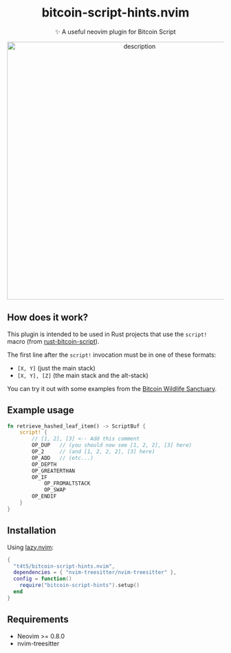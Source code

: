 <h1 align="center">
bitcoin-script-hints.nvim
</h1>

<p align="center">
✨ A useful neovim plugin for Bitcoin Script
</p>

<p align="center">
<img src="https://github.com/user-attachments/assets/d97f21dd-2e50-4dba-b854-952969a3ad4d" width="600" alt="description">
</p>

## How does it work?
This plugin is intended to be used in Rust projects that use the `script!` macro (from [rust-bitcoin-script](https://github.com/Bitcoin-Wildlife-Sanctuary/rust-bitcoin-script)).

The first line after the `script!` invocation must be in one of these formats:
- `[X, Y]` (just the main stack)
- `[X, Y], [Z]` (the main stack and the alt-stack)

You can try it out with some examples from the [Bitcoin Wildlife Sanctuary](https://github.com/Bitcoin-Wildlife-Sanctuary).

## Example usage

```rust
fn retrieve_hashed_leaf_item() -> ScriptBuf {
    script! {
        // [1, 2], [3] <-- Add this comment
        OP_DUP   // (you should now see [1, 2, 2], [3] here)
        OP_2     // (and [1, 2, 2, 2], [3] here)
        OP_ADD   // (etc...)
        OP_DEPTH
        OP_GREATERTHAN
        OP_IF
            OP_FROMALTSTACK
            OP_SWAP
        OP_ENDIF
    }
}
```

## Installation

Using [lazy.nvim](https://github.com/folke/lazy.nvim):
```lua
{
  "t4t5/bitcoin-script-hints.nvim",
  dependencies = { "nvim-treesitter/nvim-treesitter" },
  config = function()
    require("bitcoin-script-hints").setup()
  end
}
```

## Requirements
- Neovim >= 0.8.0
- nvim-treesitter

